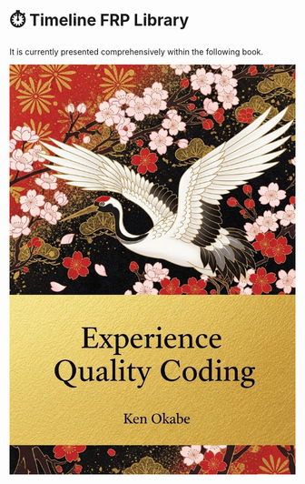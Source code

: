# ⏱️ Timeline FRP Library

It is currently presented comprehensively within the following book.


[![BookCover](https://raw.githubusercontent.com/ken-okabe/web-images5/main/img_1747815008747.png)](https://ken-okabe.github.io)